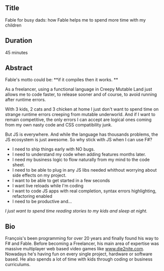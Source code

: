 ## Title

Fable for busy dads: how Fable helps me to spend more time with my children

## Duration

45 minutes

## Abstract

Fable's motto could be: **if it compiles then it works. **

As a freelancer, using a functional language in Creepy Mutable Land just allows me to code faster, to release sooner and of course, to avoid running after runtime errors.

With 3 kids, 2 cats and 3 chicken at home I just don't want to spend time on strange runtime errors creeping from mutable underworld.
And if I want to remain competitive, the only errors I can accept are logical ones coming from my own nasty code and CSS compatibility junk.

But JS is everywhere. And while the language has thousands problems, the JS ecosystem is just awesome. So why stick with JS when I can use F#?


- I need to ship things early with NO bugs. 
- I need to understand my code when adding features months later. 
- I need my business logic to flow naturally from my mind to the code sheet.
- I need to be able to plug in any JS libs needed whithout worrying about side effects on my project.
- I want to be able to get started in a few seconds
- I want live reloads while I'm coding
- I want to code JS apps with real completion, syntax errors highlighting, refactoring enabled
- I need to be productive and...

*I just want to spend time reading stories to my kids and sleep at night.*


## Bio

François's been programming for over 20 years and finally found his way to F# and Fable.
Before becoming a Freelancer, his main area of expertise was massive multiplayer web based video games like www.die2nite.com.
Nowadays he's having fun on every single project, hardware or software based. He also spends a lot of time with kids through coding or business curriculums.
